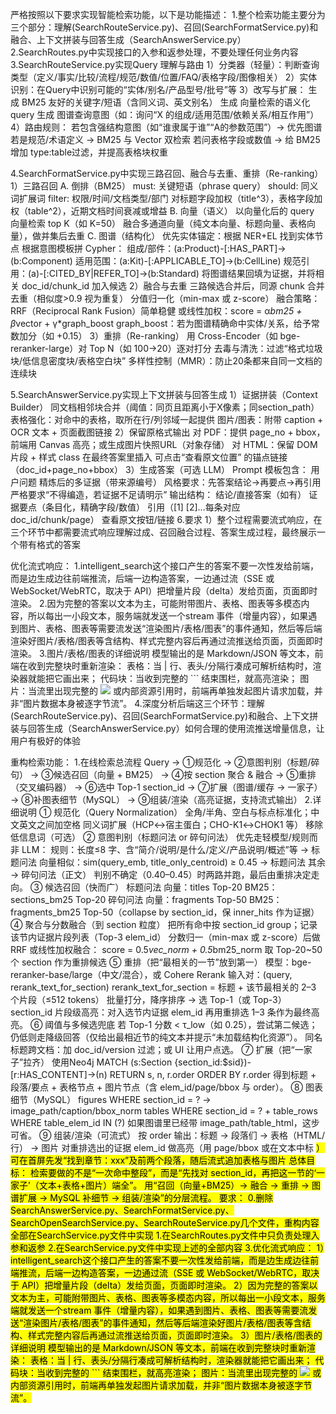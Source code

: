 严格按照以下要求实现智能检索功能，以下是功能描述：
1.整个检索功能主要分为三个部分：理解(SearchRouteService.py)、召回(SearchFormatService.py)和融合、上下文拼装与回答生成（SearchAnswerService.py）
2.SearchRoutes.py中实现接口的入参和返参处理，不要处理任何业务内容
3.SearchRouteService.py实现Query 理解与路由
1）分类器（轻量）：判断查询类型（定义/事实/比较/流程/规范/数值/位置/FAQ/表格字段/图像相关）
2）实体识别：在Query中识别可能的“实体/别名/产品型号/批号”等
3）改写与扩展：
生成 BM25 友好的关键字/短语（含同义词、英文别名）
生成 向量检索的语义化query
生成 图谱查询意图（如：询问“X 的组成/适用范围/依赖关系/相互作用”）
4）路由规则：
若包含强结构意图（如“谁隶属于谁”“A的参数范围”）→ 优先图谱
若是规范/术语定义 → BM25 与 Vector 双检索
若问表格字段或数值 → 给 BM25 增加 type:table过滤，并提高表格块权重

4.SearchFormatService.py中实现三路召回、融合与去重、重排（Re-ranking）
1）三路召回
A. 倒排（BM25）
must: 关键短语（phrase query）
should: 同义词扩展词
filter: 权限/时间/文档类型/部门
对标题字段加权（title^3），表格字段加权（table^2），近期文档时间衰减或增益
B. 向量（语义）
以向量化后的 query 向量检索 top K（如 K=50）
融合多通道向量（纯文本向量、标题向量、表格向量），做并集后去重
C. 图谱（结构化）
优先实体锚定：根据 NER+EL 找到实体节点
根据意图模板拼 Cypher：
组成/部件：(a:Product)-[:HAS_PART]->(b:Component)
适用范围：(a:Kit)-[:APPLICABLE_TO]->(b:CellLine)
规范引用：(a)-[:CITED_BY|REFER_TO]->(b:Standard)
将图谱结果回填为证据，并将相关 doc_id/chunk_id 加入候选
2）融合与去重
三路候选合并后，同源 chunk 合并去重（相似度>0.9 视为重复）
分值归一化（min-max 或 z-score）
融合策略：
RRF（Reciprocal Rank Fusion）简单稳健
或线性加权：score = α*bm25 + β*vector + γ*graph_boost
graph_boost：若为图谱精确命中实体/关系，给予常数加分（如 +0.15）
3）重排（Re-ranking）
用 Cross-Encoder（如 bge-reranker-large）对 Top N（如 100→20）逐对打分
去毒与清洗：过滤“格式垃圾块/低信息密度块/表格空白块”
多样性控制（MMR）：防止20条都来自同一文档的连续块

5.SearchAnswerService.py实现上下文拼装与回答生成
1）证据拼装（Context Builder）
同文档相邻块合并（阈值：同页且距离小于X像素；同section_path）
表格强化：对命中的表格，取所在行/列邻域一起提供
图片/图表：附带 caption + OCR 文本 + 页面截图链接
2）保留原格式输出
对 PDF：提供 page_no + bbox，前端用 Canvas 高亮；或生成图片快照URL（对象存储）
对 HTML：保留 DOM 片段 + 样式 class
在最终答案里插入 可点击“查看原文位置” 的锚点链接（doc_id+page_no+bbox）
3）生成答案（可选 LLM）
Prompt 模板包含：
用户问题
精炼后的多证据（带来源编号）
风格要求：先答案结论→再要点→再引用
严格要求“不得编造，若证据不足请明示”
输出结构：
结论/直接答案（如有）
证据要点（条目化，精确字段/数值）
引用（[1] [2]…每条对应 doc_id/chunk/page）
查看原文按钮/链接
6.要求
1）整个过程需要流式响应，在三个环节中都需要流式响应理解过成、召回融合过程、答案生成过程，最终展示一个带有格式的答案


优化流式响应：
1.intelligent_search这个接口产生的答案不要一次性发给前端，而是边生成边往前端推流，后端一边构造答案，一边通过流（SSE 或 WebSocket/WebRTC，取决于 API）把增量片段（delta）发给页面，页面即时渲染。
2.因为完整的答案以文本为主，可能附带图片、表格、图表等多模态内容，所以每出一小段文本，服务端就发送一个stream 事件（增量内容），如果遇到图片、表格、图表等需要流发送“渲染图片/表格/图表”的事件通知，然后等后端渲染好图片/表格/图表等含结构、样式完整内容后再通过流推送给页面，页面即时渲染。
3.图片/表格/图表的详细说明
模型输出的是 Markdown/JSON 等文本，前端在收到完整块时重新渲染：
表格：当 | 行、表头/分隔行凑成可解析结构时，渲染器就能把它画出来；
代码块：当收到完整的 ``` 结束围栏，就高亮渲染；
图片：当流里出现完整的 ![](url) 或内部资源引用时，前端再单独发起图片请求加载，并非“图片数据本身被逐字节流”。
4.深度分析后端这三个环节：理解(SearchRouteService.py)、召回(SearchFormatService.py)和融合、上下文拼装与回答生成（SearchAnswerService.py）如何合理的使用流推送增量信息，让用户有极好的体验


重构检索功能：
1.在线检索总流程
Query → ①规范化 → ②意图判别（标题/碎句）
     → ③候选召回（向量 + BM25）
     → ④按 section 聚合 & 融合
     → ⑤重排（交叉编码器）
     → ⑥选中 Top-1 section_id
     → ⑦扩展（图谱/缓存 → 一家子）
     → ⑧补图表细节（MySQL）
     → ⑨组装/渲染（高亮证据，支持流式输出）
2.详细说明
① 规范化（Query Normalization）
全角/半角、空白与标点标准化；中文英文之间加空格
同义词扩展（HCP↔宿主蛋白；CHO-K1↔CHOK1 等）
移除低信息词（可选）
② 意图判别（标题问法 or 碎句问法）
优先走轻模型/规则而非 LLM：
规则：长度≤8 字、含“简介/说明/是什么/定义/产品说明/概述”等 → 标题问法
向量相似：sim(query_emb, title_only_centroid) ≥ 0.45 → 标题问法
其余 → 碎句问法（正文）
判别不确定（0.40–0.45）时两路并跑，最后由重排决定走向。
③ 候选召回（快而广）
标题问法
向量：titles Top-20
BM25：sections_bm25 Top-20
碎句问法
向量：fragments Top-50
BM25：fragments_bm25 Top-50（collapse by section_id，保 inner_hits 作为证据）
④ 聚合与分数融合（到 section 粒度）
把所有命中按 section_id group；记录该节内证据片段列表（Top-3 elem_id）
分数归一（min-max 或 z-score）后做 RRF 或线性加权融合：
score = 0.5*vec_norm + 0.5*bm25_norm
取 Top-20~50 个 section 作为重排候选
⑤ 重排（把“最相关的一节”放到第一）
模型：bge-reranker-base/large（中文/混合），或 Cohere Rerank
输入对：(query, rerank_text_for_section)
rerank_text_for_section = 标题 + 该节最相关的 2–3 个片段（≤512 tokens）
批量打分，降序排序 → 选 Top-1（或 Top-3） section_id
片段级高亮：对入选节内证据 elem_id 再用重排选 1–3 条作为最终高亮。
⑥ 阈值与多候选兜底
若 Top-1 分数 < τ_low（如 0.25），尝试第二候选；仍低则走降级回答（仅给出最相近节的纯文本并提示“未加载结构化资源”）。
同名标题跨文档：加 doc_id/version 过滤；或 UI 让用户点选。
⑦ 扩展（把“一家子”拉齐）
使用Neo4j
MATCH (s:Section {section_id:$sid})-[r:HAS_CONTENT]->(n)
RETURN s, n, r.order ORDER BY r.order
得到标题 + 段落/要点 + 表格节点 + 图片节点（含 elem_id/page/bbox 与 order）。
⑧ 图表细节（MySQL）
figures WHERE section_id = ? → image_path/caption/bbox_norm
tables WHERE section_id = ? + table_rows WHERE table_elem_id IN (?)
如果图谱里已经带 image_path/table_html，这步可省。
⑨ 组装/渲染（可流式）
按 order 输出：标题 → 段落们 → 表格（HTML/行） → 图片
对重排选出的证据 elem_id 做高亮（用 page/bbox 或在文本中标 <mark>）
可在首屏先发“找到章节：xxx”及前两个段落，随后流式追加表格与图片
总体目标：
检索要做的不是“一次命中整段”，而是“先找对 section_id，再把这一节的‘一家子’（文本+表格+图片）端全”。
用“召回（向量+BM25）→ 融合 → 重排 → 图谱扩展 → MySQL 补细节 → 组装/渲染”的分层流程。
要求：
0.删除SearchAnswerService.py、SearchFormatService.py、SearchOpenSearchService.py、SearchRouteService.py几个文件，重构内容全部在SearchService.py文件中实现
1.在SearchRoutes.py文件中只负责处理入参和返参
2.在SearchService.py文件中实现上述的全部内容
3.优化流式响应：
1）intelligent_search这个接口产生的答案不要一次性发给前端，而是边生成边往前端推流，后端一边构造答案，一边通过流（SSE 或 WebSocket/WebRTC，取决于 API）把增量片段（delta）发给页面，页面即时渲染。
2）因为完整的答案以文本为主，可能附带图片、表格、图表等多模态内容，所以每出一小段文本，服务端就发送一个stream 事件（增量内容），如果遇到图片、表格、图表等需要流发送“渲染图片/表格/图表”的事件通知，然后等后端渲染好图片/表格/图表等含结构、样式完整内容后再通过流推送给页面，页面即时渲染。
3）图片/表格/图表的详细说明
模型输出的是 Markdown/JSON 等文本，前端在收到完整块时重新渲染：
表格：当 | 行、表头/分隔行凑成可解析结构时，渲染器就能把它画出来；
代码块：当收到完整的 ``` 结束围栏，就高亮渲染；
图片：当流里出现完整的 ![](url) 或内部资源引用时，前端再单独发起图片请求加载，并非“图片数据本身被逐字节流”。